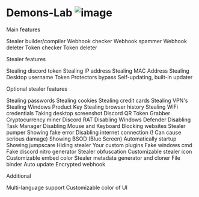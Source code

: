 # Demons-Lab ![image](https://user-images.githubusercontent.com/110276857/200346635-a2014e62-0eb1-4ffe-86ae-a1cc6f85dbd3.png)

Main features

 Stealer builder/compiler
 Webhook checker
 Webhook spammer
 Webhook deleter
 Token checker
 Token deleter

Stealer features

 Stealing discord token
 Stealing IP address
 Stealing MAC Address
 Stealing Desktop username
 Token Protectors bypass
 Self-updating, built-in updater

Optional stealer features

 Stealing passwords
 Stealing cookies
 Stealing credit cards
 Stealing VPN's
 Stealing Windows Product Key
 Stealing browser history
 Stealing WiFi credentials
 Taking desktop screenshot
 Discord QR Token Grabber
 Cryptocurrency miner
 Discord RAT
 Disabling Windows Defender
 Disabling Task Manager
 Disabling Mouse and Keyboard
 Blocking websites
 Stealer pumper
 Showing fake error
 Disabling internet connection (! Can cause serious damage)
 Showing BSOD (Blue Screen)
 Automatically startup
 Showing jumpscare
 Hiding stealer
 Your custom plugins
 Fake windows cmd
 Fake discord nitro generator
 Stealer obfuscation
 Customizable stealer icon
 Customizable embed color
 Stealer metadata generator and cloner
 File binder
 Auto update
 Encrypted webhook

Additional

 Multi-language support
 Customizable color of UI
